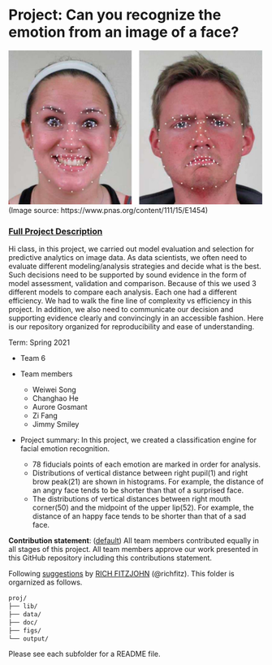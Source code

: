# Project: Can you recognize the emotion from an image of a face? 
<img src="figs/CE.jpg" alt="Compound Emotions" width="500"/>
(Image source: https://www.pnas.org/content/111/15/E1454)

### [Full Project Description](doc/project3_desc.md)

Hi class, in this project, we carried out model evaluation and selection for predictive analytics on image data. As data scientists, we often need to evaluate different modeling/analysis strategies and decide what is the best. Such decisions need to be supported by sound evidence in the form of model assessment, validation and comparison. Because of this we used 3 different models to compare each analysis. Each one had a different efficiency. We had to walk the fine line of complexity vs efficiency in this project. In addition, we also need to communicate our decision and supporting evidence clearly and convincingly in an accessible fashion. Here is our repository organized for reproducibility and ease of understanding.

Term: Spring 2021

+ Team 6
+ Team members
	+ Weiwei Song
	+ Changhao He
	+ Aurore Gosmant
	+ Zi Fang
	+ Jimmy Smiley

+ Project summary: In this project, we created a classification engine for facial emotion recognition.
  +  78 fiducials points of each emotion are marked in order for analysis. 
  + Distributions of vertical distance between right pupil(1) and  right brow peak(21) are shown in  histograms. For example, the distance of an angry face tends to be shorter than that of a surprised face.
  + The distributions of vertical distances between right mouth corner(50)
and the midpoint of the upper lip(52).  For example, the distance of an happy face tends to be shorter than that of a sad face.
	
**Contribution statement**: ([default](doc/a_note_on_contributions.md)) All team members contributed equally in all stages of this project. All team members approve our work presented in this GitHub repository including this contributions statement. 

Following [suggestions](http://nicercode.github.io/blog/2013-04-05-projects/) by [RICH FITZJOHN](http://nicercode.github.io/about/#Team) (@richfitz). This folder is orgarnized as follows.

```
proj/
├── lib/
├── data/
├── doc/
├── figs/
└── output/
```

Please see each subfolder for a README file.
